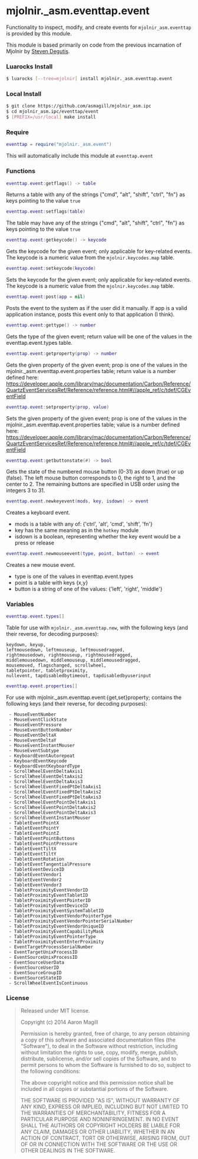 mjolnir._asm.eventtap.event
===========================

Functionality to inspect, modify, and create events for `mjolnir_asm.eventtap` is provided by this module.

This module is based primarily on code from the previous incarnation of Mjolnir by [Steven Degutis](https://github.com/sdegutis/).

### Luarocks Install
~~~bash
$ luarocks [--tree=mjolnir] install mjolnir._asm.eventtap.event
~~~

### Local Install
~~~bash
$ git clone https://github.com/asmagill/mjolnir_asm.ipc
$ cd mjolnir_asm.ipc/eventtap/event
$ [PREFIX=/usr/local] make install
~~~

### Require

~~~lua
eventtap = require("mjolnir._asm.event")
~~~
This will automatically include this module at `eventtap.event`

### Functions

~~~lua
eventtap.event:getflags() -> table
~~~
Returns a table with any of the strings {"cmd", "alt", "shift", "ctrl", "fn"} as keys pointing to the value `true`

~~~lua
eventtap.event:setflags(table)
~~~
The table may have any of the strings {"cmd", "alt", "shift", "ctrl", "fn"} as keys pointing to the value `true`

~~~lua
eventtap.event:getkeycode() -> keycode
~~~
Gets the keycode for the given event; only applicable for key-related events. The keycode is a numeric value from the `mjolnir.keycodes.map` table.

~~~lua
eventtap.event:setkeycode(keycode)
~~~
Sets the keycode for the given event; only applicable for key-related events. The keycode is a numeric value from the `mjolnir.keycodes.map` table.

~~~lua
eventtap.event:post(app = nil)
~~~
Posts the event to the system as if the user did it manually. If app is a valid application instance, posts this event only to that application (I think).

~~~lua
eventtap.event:gettype() -> number
~~~
Gets the type of the given event; return value will be one of the values in the eventtap.event.types table.

~~~lua
eventtap.event:getproperty(prop) -> number
~~~
Gets the given property of the given event; prop is one of the values in the mjolnir._asm.eventtap.event.properties table; return value is a number defined here: https://developer.apple.com/library/mac/documentation/Carbon/Reference/QuartzEventServicesRef/Reference/reference.html#//apple_ref/c/tdef/CGEventField

~~~lua
eventtap.event:setproperty(prop, value)
~~~
Sets the given property of the given event; prop is one of the values in the mjolnir._asm.eventtap.event.properties table; value is a number defined here: https://developer.apple.com/library/mac/documentation/Carbon/Reference/QuartzEventServicesRef/Reference/reference.html#//apple_ref/c/tdef/CGEventField

~~~lua
eventtap.event:getbuttonstate(#) -> bool
~~~
Gets the state of the numbered mouse button (0-31) as down (true) or up (false). The left mouse button corresponds to 0, the right to 1, and the center to 2.  The remaining buttons are specified in USB order using the integers 3 to 31.

~~~lua
eventtap.event.newkeyevent(mods, key, isdown) -> event
~~~
Creates a keyboard event.
  - mods is a table with any of: {'ctrl', 'alt', 'cmd', 'shift', 'fn'}
  - key has the same meaning as in the `hotkey` module
  - isdown is a boolean, representing whether the key event would be a press or release

~~~lua
eventtap.event.newmouseevent(type, point, button) -> event
~~~
Creates a new mouse event.
  - type is one of the values in eventtap.event.types
  - point is a table with keys {x,y}
  - button is a string of one of the values: {'left', 'right', 'middle'}

### Variables

~~~lua
eventtap.event.types[]
~~~
Table for use with `mjolnir._asm.eventtap.new`, with the following keys (and their reverse, for decoding purposes):

    keydown, keyup,
    leftmousedown, leftmouseup, leftmousedragged,
    rightmousedown, rightmouseup, rightmousedragged,
    middlemousedown, middlemouseup, middlemousedragged,
    mousemoved, flagschanged, scrollwheel,
    tabletpointer, tabletproximity,
    nullevent, tapdisabledbytimeout, tapdisabledbyuserinput

~~~lua
eventtap.event.properties[]
~~~
For use with mjolnir._asm.eventtap.event:{get,set}property; contains the following keys (and their reverse, for decoding purposes):

     - MouseEventNumber
     - MouseEventClickState
     - MouseEventPressure
     - MouseEventButtonNumber
     - MouseEventDeltaX
     - MouseEventDeltaY
     - MouseEventInstantMouser
     - MouseEventSubtype
     - KeyboardEventAutorepeat
     - KeyboardEventKeycode
     - KeyboardEventKeyboardType
     - ScrollWheelEventDeltaAxis1
     - ScrollWheelEventDeltaAxis2
     - ScrollWheelEventDeltaAxis3
     - ScrollWheelEventFixedPtDeltaAxis1
     - ScrollWheelEventFixedPtDeltaAxis2
     - ScrollWheelEventFixedPtDeltaAxis3
     - ScrollWheelEventPointDeltaAxis1
     - ScrollWheelEventPointDeltaAxis2
     - ScrollWheelEventPointDeltaAxis3
     - ScrollWheelEventInstantMouser
     - TabletEventPointX
     - TabletEventPointY
     - TabletEventPointZ
     - TabletEventPointButtons
     - TabletEventPointPressure
     - TabletEventTiltX
     - TabletEventTiltY
     - TabletEventRotation
     - TabletEventTangentialPressure
     - TabletEventDeviceID
     - TabletEventVendor1
     - TabletEventVendor2
     - TabletEventVendor3
     - TabletProximityEventVendorID
     - TabletProximityEventTabletID
     - TabletProximityEventPointerID
     - TabletProximityEventDeviceID
     - TabletProximityEventSystemTabletID
     - TabletProximityEventVendorPointerType
     - TabletProximityEventVendorPointerSerialNumber
     - TabletProximityEventVendorUniqueID
     - TabletProximityEventCapabilityMask
     - TabletProximityEventPointerType
     - TabletProximityEventEnterProximity
     - EventTargetProcessSerialNumber
     - EventTargetUnixProcessID
     - EventSourceUnixProcessID
     - EventSourceUserData
     - EventSourceUserID
     - EventSourceGroupID
     - EventSourceStateID
     - ScrollWheelEventIsContinuous

### License

> Released under MIT license.
>
> Copyright (c) 2014 Aaron Magill
>
> Permission is hereby granted, free of charge, to any person obtaining a copy
> of this software and associated documentation files (the "Software"), to deal
> in the Software without restriction, including without limitation the rights
> to use, copy, modify, merge, publish, distribute, sublicense, and/or sell
> copies of the Software, and to permit persons to whom the Software is
> furnished to do so, subject to the following conditions:
>
> The above copyright notice and this permission notice shall be included in
> all copies or substantial portions of the Software.
>
> THE SOFTWARE IS PROVIDED "AS IS", WITHOUT WARRANTY OF ANY KIND, EXPRESS OR
> IMPLIED, INCLUDING BUT NOT LIMITED TO THE WARRANTIES OF MERCHANTABILITY,
> FITNESS FOR A PARTICULAR PURPOSE AND NONINFRINGEMENT. IN NO EVENT SHALL THE
> AUTHORS OR COPYRIGHT HOLDERS BE LIABLE FOR ANY CLAIM, DAMAGES OR OTHER
> LIABILITY, WHETHER IN AN ACTION OF CONTRACT, TORT OR OTHERWISE, ARISING FROM,
> OUT OF OR IN CONNECTION WITH THE SOFTWARE OR THE USE OR OTHER DEALINGS IN
> THE SOFTWARE.
